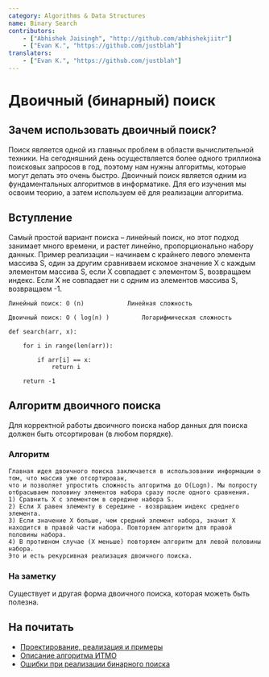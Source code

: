 ```yaml
---
category: Algorithms & Data Structures
name: Binary Search
contributors:
    - ["Abhishek Jaisingh", "http://github.com/abhishekjiitr"]
    - ["Evan K.", "https://github.com/justblah"]
translators:
    - ["Evan K.", "https://github.com/justblah"]
---
```


# Двоичный (бинарный) поиск

## Зачем использовать двоичный поиск?

Поиск является одной из главных проблем в области вычислительной техники. На сегодняшний день осуществляется более одного триллиона поисковых запросов в год, поэтому нам нужны алгоритмы, которые могут делать это очень быстро. Двоичный поиск является одним из фундаментальных алгоритмов в информатике. Для его изучения мы освоим теорию, а затем используем её для реализации алгоритма.

## Вступление

Самый простой вариант поиска – линейный поиск, но этот подход занимает много времени, и растет линейно, пропорционально набору данных. Пример реализации – начинаем с крайнего левого элемента массива S, один за другим сравниваем искомое значение X с каждым элементом массива S, если X совпадает с элементом S, возвращаем индекс. Если X не совпадает ни с одним из элементов массива S, возвращаем -1.

```
Линейный поиск: O (n)            Линейная сложность

Двоичный поиск: O ( log(n) )		 Логарифмическая сложность

```
```
def search(arr, x):

    for i in range(len(arr)):

        if arr[i] == x:
            return i

    return -1

```

## Алгоритм двоичного поиска

Для корректной работы двоичного поиска набор данных для поиска должен быть отсортирован (в любом порядке).

### Алгоритм

```
Главная идея двоичного поиска заключается в использовании информации о том, что массив уже отсортирован,
что и позволяет упростить сложность алгоритма до O(Logn). Мы попросту отбрасываем половину элементов набора сразу после одного сравнения.
1) Сравнить X с элементом в середине набора S.
2) Если X равен элементу в середине - возвращаем индекс среднего элемента.
3) Если значение X больше, чем средний элемент набора, значит X находится в правой части набора. Повторяем алгоритм для правой половины набора.
4) В противном случае (X меньше) повторяем алгоритм для левой половины набора.
Это и есть рекурсивная реализация двоичного поиска.

```

### На заметку

Существует и другая форма двоичного поиска, которая можеть быть полезна.

## На почитать

* [Проектирование, реализация и примеры](https://ru.wikipedia.org/wiki/%D0%94%D0%B2%D0%BE%D0%B8%D1%87%D0%BD%D1%8B%D0%B9_%D0%BF%D0%BE%D0%B8%D1%81%D0%BA)
* [Описание алгоритма ИТМО](http://neerc.ifmo.ru/wiki/index.php?title=%D0%A6%D0%B5%D0%BB%D0%BE%D1%87%D0%B8%D1%81%D0%BB%D0%B5%D0%BD%D0%BD%D1%8B%D0%B9_%D0%B4%D0%B2%D0%BE%D0%B8%D1%87%D0%BD%D1%8B%D0%B9_%D0%BF%D0%BE%D0%B8%D1%81%D0%BA)
* [Ошибки при реализации бинарного поиска](https://habrahabr.ru/post/146228/)

